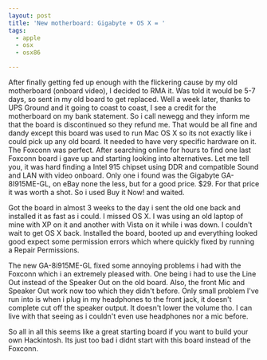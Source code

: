```yaml
---
layout: post
title: 'New motherboard: Gigabyte + OS X = '
tags:
  - apple
  - osx
  - osx86

---
```


After finally getting fed up enough with the flickering cause by my old motherboard (onboard video), I decided to RMA it. Was told it would be 5-7 days, so sent in my old board to get replaced. Well a week later, thanks to UPS Ground and it going to coast to coast, I see a credit for the motherboard on my bank statement. So i call newegg and they inform me that the board is discontinued so they refund me. That would be all fine and dandy except this board was used to run Mac OS X so its not exactly like i could pick up any old board. It needed to have very specific hardware on it. The Foxconn was perfect. After searching online for hours to find one last Foxconn board i gave up and starting looking into alternatives. Let me tell you, it was hard finding a Intel 915 chipset using DDR and compatible Sound and LAN with video onboard. Only one i found was the Gigabyte GA-8I915ME-GL, on eBay none the less, but for a good price. $29. For that price it was worth a shot. So i used Buy it Now! and waited.

Got the board in almost 3 weeks to the day i sent the old one back and installed it as fast as i could. I missed OS X. I was using an old laptop of mine with XP on it and another with Vista on it while i was down. I couldn't wait to get OS X back. Installed the board, booted up and everything looked good expect some permission errors which where quickly fixed by running a Repair Permissions.

The new GA-8i915ME-GL fixed some annoying problems i had with the Foxconn which i an extremely pleased with. One being i had to use the Line Out instead of the Speaker Out on the old board. Also, the front Mic and Speaker Out work now too which they didn't before. Only small problem I've run into is when i plug in my headphones to the front jack, it doesn't complete cut off the speaker output. It doesn't lower the volume tho. I can live with that seeing as i couldn't even use headphones nor a mic before.

So all in all this seems like a great starting board if you want to build your own Hackintosh. Its just too bad i didnt start with this board instead of the Foxconn.

<!-- technorati tags start -->
<!-- technorati tags end -->
